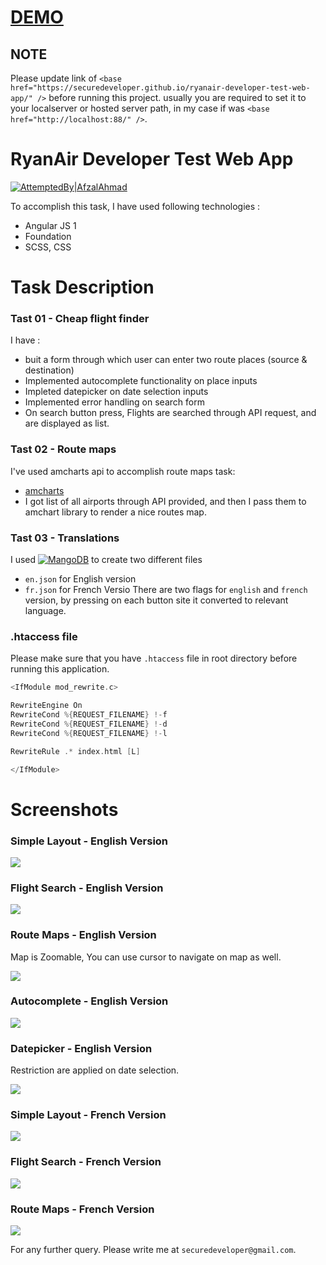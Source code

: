 # [DEMO](https://securedeveloper.github.io/ryanair-developer-test-web-app/)

## NOTE 

Please update link of `<base href="https://securedeveloper.github.io/ryanair-developer-test-web-app/" />` before running this project.
usually you are required to set it to your localserver or hosted server path, in my case if was `<base href="http://localhost:88/" />`.

# RyanAir Developer Test Web App 

[![AttemptedBy|AfzalAhmad](https://raw.githubusercontent.com/securedeveloper/Android-BabyNames-Application/master/screenshots/developedby.png)](mailto://securedeveloper@gmail.com)

To accomplish this task, I have used following technologies : 

  - Angular JS 1
  - Foundation
  - SCSS, CSS

# Task Description
### Tast 01 - Cheap flight finder
I have :
 - buit a form through which user can enter two route places (source & destination)
 - Implemented autocomplete functionality on place inputs
 - Impleted datepicker on date selection inputs
- Implemented error handling on search form
- On search button press, Flights are searched through API request, and are displayed as list.

### Tast 02 - Route maps

I've used amcharts api to accomplish route maps task:
  - [amcharts](https://www.amcharts.com/)
  - I got list of all airports through API provided, and then I pass them to amchart library to render a nice routes map.

### Tast 03 - Translations

I used [![MangoDB](https://perlmaven.com/img/mongodb-logo.png)](https://www.mongodb.com/) to create two different files
 - `en.json` for English version
 - `fr.json` for French Versio
There are two flags for `english` and `french` version, by pressing on each button site it converted to relevant language.

### .htaccess file

Please make sure that you have `.htaccess` file in root directory before running this application.

```c
<IfModule mod_rewrite.c>

RewriteEngine On
RewriteCond %{REQUEST_FILENAME} !-f 
RewriteCond %{REQUEST_FILENAME} !-d 
RewriteCond %{REQUEST_FILENAME} !-l

RewriteRule .* index.html [L]

</IfModule>
```

# Screenshots

### Simple Layout - English Version
![](./snapshot/EN_000_SimpleLayout.png)
### Flight Search - English Version
![](./snapshot/EN_001_FlightSearch.png)
### Route Maps - English Version
Map is Zoomable, You can use cursor to navigate on map as well.

![](./snapshot/EN_002_RouteMaps.png)
### Autocomplete - English Version
![](./snapshot/EN_003_AutoFill.png)
### Datepicker - English Version 
Restriction are applied on date selection.

![](./snapshot/EN_004_DatePicker.png)
### Simple Layout - French Version
![](./snapshot/FR_000_SimpleLayout.png)
### Flight Search - French Version
![](./snapshot/FR_001_FlightSearch.png)
### Route Maps - French Version
![](./snapshot/FR_002_RouteMaps.png)

For any further query. Please write me at `securedeveloper@gmail.com`.
